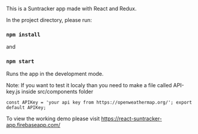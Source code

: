 This is a Suntracker app made with React and Redux.

In the project directory, please run:

### `npm install`
and
### `npm start`
Runs the app in the development mode.

Note: If you want to test it localy than you need to make a file called API-key.js inside src/components folder

`const APIKey = 'your api key from https://openweathermap.org/';
export default APIKey;`

To view the working demo please visit https://react-suntracker-app.firebaseapp.com/